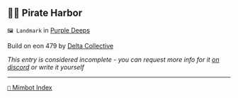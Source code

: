 ## 🏴‍☠️ Pirate Harbor

`🖼️ Landmark` in [Purple Deeps](<https://zeithalt.github.io/r/purple_deeps.html>)

Build on eon 479 by [Delta Collective](<https://zeithalt.github.io/r/delta_collective.html>)

_This entry is considered incomplete - you can request more info for it [on discord](<https://discord.com/channels/562910943848169472/1173922660489633802>) or write it yourself_

-----
[`📑` Mimbot Index](<https://zeithalt.github.io/r/#a810>)
<!---
keywords:  dc, purple deeps
aliases: 
-->